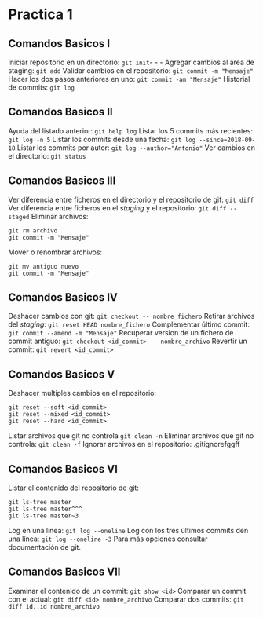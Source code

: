 # Practica 1
## Comandos Basicos I
Iniciar repositorio en un directorio:
`git init`- - -
Agregar cambios al area de staging:
`git add`
Validar cambios en el repositorio:
`git commit -m "Mensaje"`
Hacer los dos pasos anteriores en uno:
`git commit -am "Mensaje"`
Historial de commits:
`git log`
## Comandos Basicos II
Ayuda del listado anterior:
`git help log`
Listar los 5 commits más recientes:
`git log -n 5`
Listar los commits desde una fecha:
`git log --since=2018-09-18`
Listar los commits por autor:
`git log --author="Antonio"`
Ver cambios en el directorio:
`git status`
## Comandos Basicos III
Ver diferencia entre ficheros en el directorio y el repositorio de gif:
`git diff`
Ver diferencia entre ficheros en el *staging* y el repositorio:
`git diff --staged`
Eliminar archivos:
~~~
git rm archivo
git commit -m "Mensaje"
~~~
Mover o renombrar archivos:
~~~
git mv antiguo nuevo
git commit -m "Mensaje"
~~~
## Comandos Basicos IV
Deshacer cambios con git:
`git checkout -- nombre_fichero`
Retirar archivos del *staging*:
`git reset HEAD nombre_fichero`
Complementar último commit:
`git commit --amend -m "Mensaje"`
Recuperar version de un fichero de commit antiguo:
`git checkout <id_commit> -- nombre_archivo`
Revertir un commit:
`git revert <id_commit>`
## Comandos Basicos V
Deshacer multiples cambios en el repositorio:
~~~
git reset --soft <id_commit>
git reset --mixed <id_commit>
git reset --hard <id_commit>
~~~
Listar archivos que git no controla
`git clean -n`
Eliminar archivos que git no controla:
`git clean -f`
Ignorar archivos en el repositorio: .gitignorefggff
## Comandos Basicos VI
Listar el contenido del repositorio de git:
~~~
git ls-tree master
git ls-tree master^^^
git ls-tree master~3
~~~
Log en una línea:
`git log --oneline`
Log con los tres últimos commits den una línea:
`git log --oneline -3`
Para más opciones consultar documentación de git.
## Comandos Basicos VII
Examinar el contenido de un commit:
`git show <id>`
Comparar un commit con el actual:
`git diff <id> nombre_archivo`
Comparar dos commits:
`git diff id..id nombre_archivo`

